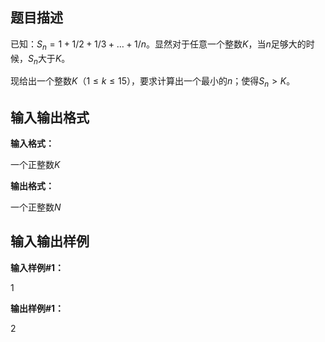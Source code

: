 题目描述
----

已知：$S_n= 1+1/2+1/3+…+1/n$。显然对于任意一个整数$K$，当$n$足够大的时候，$S_n$大于$K$。

现给出一个整数$K$（$1 \le k \le 15$），要求计算出一个最小的$n$；使得$S_n>K$。

输入输出格式
------

**输入格式：**  

一个正整数$K$

**输出格式：**  

一个正整数$N$

输入输出样例
------

**输入样例#1：** 

1

**输出样例#1：** 

2